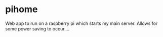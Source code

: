 pihome
======

Web app to run on a raspberry pi which starts my main server. Allows for some power saving to occur....
